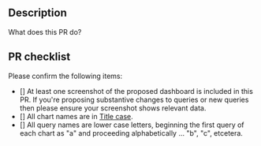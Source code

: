 ## Description
What does this PR do?

## PR checklist

Please confirm the following items:
- [] At least one screenshot of the proposed dashboard is included in this PR. If you're proposing substantive changes to queries or new queries then please ensure your screenshot shows relevant data.
- [] All chart names are in [Title case](https://en.wikipedia.org/wiki/Title_case).
- [] All query names are lower case letters, beginning the first query of each chart as "a" and proceeding alphabetically ... "b", "c", etcetera.
